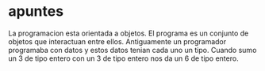 # apuntes
La programacion esta orientada a objetos.
El programa es un conjunto de objetos que interactuan entre ellos.
Antiguamente un programador programaba con datos y estos datos tenian cada uno un tipo.
Cuando sumo un 3 de tipo entero con un 3 de tipo entero nos da un 6 de tipo entero.
